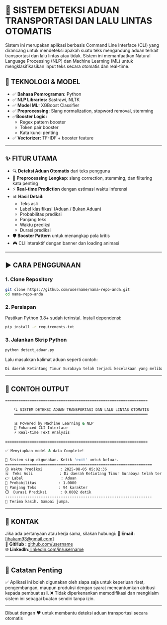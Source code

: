 # 🚦 **SISTEM DETEKSI ADUAN TRANSPORTASI DAN LALU LINTAS OTOMATIS**
Sistem ini merupakan aplikasi berbasis Command Line Interface (CLI) yang dirancang untuk mendeteksi apakah suatu teks mengandung aduan terkait transportasi dan lalu lintas atau tidak. Sistem ini memanfaatkan Natural Language Processing (NLP) dan Machine Learning (ML) untuk mengklasifikasikan input teks secara otomatis dan real-time.

## 🧠 **TEKNOLOGI & MODEL**
- ✅ **Bahasa Pemrograman:** Python
- ✅ **NLP Libraries:** Sastrawi, NLTK
- ✅ **Model ML:** XGBoost Classifier
- ✅ **Preprocessing:** Slang normalization, stopword removal, stemming
- ✅**Booster Logic:**
    - Regex pattern booster
    - Token pair booster
    - Kata kunci penting
- ✅ **Vectorizer:** TF-IDF + booster feature

--- 

## ✨ **FITUR UTAMA**
- 🔍 **Deteksi Aduan Otomatis** dari teks pengguna
- 🧹 **Preprocessing Lengkap**: slang correction, stemming, dan filtering kata penting
- ⚡ **Real-time Prediction** dengan estimasi waktu inferensi
- 📊 **Hasil Detail**:
    - Teks asli 
    - Label klasifikasi (Aduan / Bukan Aduan)
    - Probabilitas prediksi
    - Panjang teks 
    - Waktu prediksi
    - Durasi prediksi
- 🛡️ **Booster Pattern** untuk menangkap pola kritis
- 🎮 CLI interaktif dengan banner dan loading animasi

---

## ▶️ **CARA PENGGUNAAN**
### **1. Clone Repository**
```bash
git clone https://github.com/username/nama-repo-anda.git
cd nama-repo-anda
```
### **2. Persiapan**
Pastikan Python 3.8+ sudah terinstal. Install dependensi:
```bash
pip install -r requirements.txt
```
### **3. Jalankan Skrip Python**
```bash
python detect_aduan.py
```
Lalu masukkan kalimat aduan seperti contoh:
```bash
Di daerah Ketintang Timur Surabaya telah terjadi kecelakaan yang melibatkan 2 pengendara motor
```

---

## 🧪 **CONTOH OUTPUT**
```bash
================================================================
                                                            
    🔍 SISTEM DETEKSI ADUAN TRANSPORTASI DAN LALU LINTAS OTOMATIS                     
    ════════════════════════════════════════════════════════════                

    📊 Powered by Machine Learning & NLP                     
    🚀 Enhanced CLI Interface                                 
    ⚡ Real-time Text Analysis                                
                                                            
================================================================

✅ Menyiapkan model & data Complete!

📢 Sistem siap digunakan. Ketik 'exit' untuk keluar.
==================================================================
🕓 Waktu Prediksi        : 2025-08-05 05:02:36
🗒️  Teks Asli            : Di daerah Ketintang Timur Surabaya telah terjadi kecelakaan yang melibatkan 2 pengendara motor
👉 Label                 : Aduan
🔢 Probabilitas          : 1.0000
🧮 Panjang Teks          : 94 karakter
⏱️  Durasi Prediksi      : 0.0002 detik
------------------------------------------------------------------
👋 Terima kasih. Sampai jumpa.
```


---

## 📧 KONTAK
Jika ada pertanyaan atau kerja sama, silakan hubungi:
📩 **Email**   : [ihakam93@gmail.com]  
🐙 **GitHub**  : [github.com/username](https://github.com/IqbalHakam123)  
🌐 **LinkedIn**:[ linkedin.com/in/username](https://www.linkedin.com/in/iqbal-hakam)

---

## 📌 Catatan Penting
✅ Aplikasi ini boleh digunakan oleh siapa saja untuk keperluan riset, pengembangan, maupun produksi dengan syarat mencantumkan atribusi kepada pembuat asli.
❌ Tidak diperkenankan memodifikasi dan mengklaim sistem ini sebagai buatan sendiri tanpa izin.

---

Dibuat dengan ❤️ untuk membantu deteksi aduan transportasi secara otomatis
